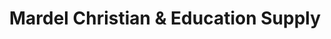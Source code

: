 ---
title: "Mardel Christian & Education Supply"
url: /little-rock/mardel-christian-und-education-supply/
shop: Bücher
---